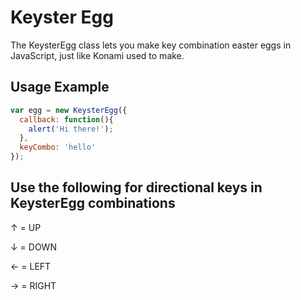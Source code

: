 Keyster Egg
=================

The KeysterEgg class lets you make key combination easter eggs in JavaScript, just like Konami used to make.

## Usage Example

```Javascript
var egg = new KeysterEgg({
  callback: function(){
    alert('Hi there!');
  },
  keyCombo: 'hello'
});
```

## Use the following for directional keys in KeysterEgg combinations
↑ = UP

↓ = DOWN

← = LEFT

→ = RIGHT